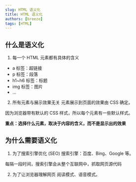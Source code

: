 ```yaml
---
slug: HTML 语义化
title: HTML 语义化
authors: [breeze]
tags: [HTML]
---
```


## 什么是语义化

1. 每一个 HTML 元素都有具体的含义

- a 标签：超链接
- p 标签：段落
- h1~h6 标签：标题
- img 标签：图片
- ...

2. 所有元素与展示效果无关
元素展示到页面的效果由 CSS 确定。

因为浏览器带有默认的 CSS 样式，所以每个元素有一些默认样式。

**重点：选择什么元素，取决于内容的含义，而不是显示出的效果**

## 为什么需要语义化

1. 为了搜索引擎优化 (SEO)
 搜索引擎：百度、Bing、Google 等。

每隔一段时间，搜索引擎会从整个互联网中，抓取网页源代码

2. 为了让浏览器理解网页
阅读模式、语音模式。
